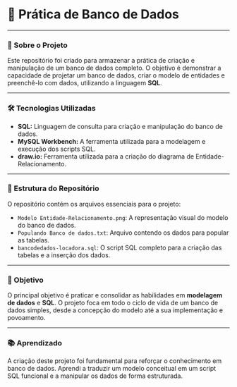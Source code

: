 # 💾 Prática de Banco de Dados

---

### 📌 Sobre o Projeto
Este repositório foi criado para armazenar a prática de criação e manipulação de um banco de dados completo. O objetivo é demonstrar a capacidade de projetar um banco de dados, criar o modelo de entidades e preenchê-lo com dados, utilizando a linguagem **SQL**.

---

### 🛠 Tecnologias Utilizadas
- **SQL:** Linguagem de consulta para criação e manipulação do banco de dados.
- **MySQL Workbench:** A ferramenta utilizada para a modelagem e execução dos scripts SQL.
- **draw.io:** Ferramenta utilizada para a criação do diagrama de Entidade-Relacionamento.

---

### 📁 Estrutura do Repositório
O repositório contém os arquivos essenciais para o projeto:
- `Modelo Entidade-Relacionamento.png`: A representação visual do modelo do banco de dados.
- `Populando Banco de dados.txt`: Arquivo contendo os dados para popular as tabelas.
- `bancodedados-locadora.sql`: O script SQL completo para a criação das tabelas e a inserção dos dados.

---

### 🎯 Objetivo
O principal objetivo é praticar e consolidar as habilidades em **modelagem de dados** e **SQL**. O projeto foca em todo o ciclo de vida de um banco de dados simples, desde a concepção do modelo até a sua implementação e povoamento.

---

### 📚 Aprendizado
A criação deste projeto foi fundamental para reforçar o conhecimento em banco de dados. Aprendi a traduzir um modelo conceitual em um script SQL funcional e a manipular os dados de forma estruturada.
